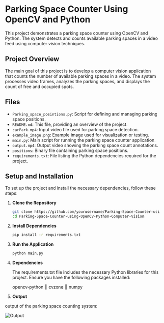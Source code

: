 # Parking Space Counter Using OpenCV and Python

This project demonstrates a parking space counter using OpenCV and Python. The system detects and counts available parking spaces in a video feed using computer vision techniques.

## Project Overview

The main goal of this project is to develop a computer vision application that counts the number of available parking spaces in a video. The system processes video frames, analyzes the parking spaces, and displays the count of free and occupied spots.

## Files

- `Parking_space_posintions.py`: Script for defining and managing parking space positions.
- `README.md`: This file, providing an overview of the project.
- `carPark.mp4`: Input video file used for parking space detection.
- `example_image.png`: Example image used for visualization or testing.
- `main.py`: Main script for running the parking space counter application.
- `output.mp4`: Output video showing the parking space count annotations.
- `positions`: Binary file containing parking space positions.
- `requirements.txt`: File listing the Python dependencies required for the project.

## Setup and Installation

To set up the project and install the necessary dependencies, follow these steps:

1. **Clone the Repository**

   ```sh
   git clone https://github.com/yourusername/Parking-Space-Counter-using-OpenCV-Python-Computer-Vision.git
   cd Parking-Space-Counter-using-OpenCV-Python-Computer-Vision
2. **Install Dependencies**

   ```sh
   pip install -r requirements.txt
3. **Run the Application**

   ```sh
   python main.py
4. **Dependencies**

   The requirements.txt file includes the necessary Python libraries for this project. Ensure you have the following packages installed:
    
   opencv-python ||
   cvzone ||
   numpy
   
5. **Output**

output of the parking space counting system:

![Output](https://github.com/MoazEldsouky/Parking-Space-Counter-using-OpenCV-Python-Computer-Vision/blob/main/output.gif)

  
